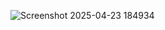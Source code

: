 ![Screenshot 2025-04-23 184934](https://github.com/user-attachments/assets/7d917b92-8fc8-449d-9493-daf03a4d1275)
